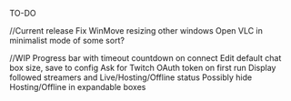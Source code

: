 TO-DO

//Current release
Fix WinMove resizing other windows
Open VLC in minimalist mode of some sort?

//WIP
Progress bar with timeout countdown on connect
Edit default chat box size, save to config
Ask for Twitch OAuth token on first run
Display followed streamers and Live/Hosting/Offline status
Possibly hide Hosting/Offline in expandable boxes
